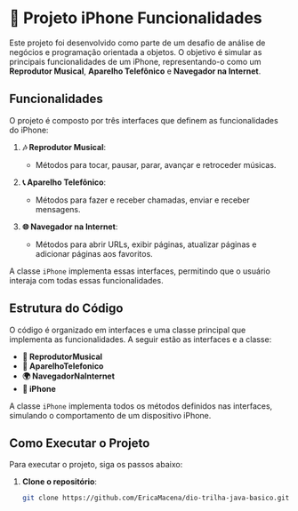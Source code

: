 # 📱 Projeto iPhone Funcionalidades

Este projeto foi desenvolvido como parte de um desafio de análise de negócios e programação orientada a objetos. O objetivo é simular as principais funcionalidades de um iPhone, representando-o como um **Reprodutor Musical**, **Aparelho Telefônico** e **Navegador na Internet**.

## Funcionalidades

O projeto é composto por três interfaces que definem as funcionalidades do iPhone:

1. **🎶 Reprodutor Musical**:
   - Métodos para tocar, pausar, parar, avançar e retroceder músicas.
   
2. **📞 Aparelho Telefônico**:
   - Métodos para fazer e receber chamadas, enviar e receber mensagens.

3. **🌐 Navegador na Internet**:
   - Métodos para abrir URLs, exibir páginas, atualizar páginas e adicionar páginas aos favoritos.

A classe `iPhone` implementa essas interfaces, permitindo que o usuário interaja com todas essas funcionalidades.

## Estrutura do Código

O código é organizado em interfaces e uma classe principal que implementa as funcionalidades. A seguir estão as interfaces e a classe:

- **🎵 ReprodutorMusical**
- **📱 AparelhoTelefonico**
- **🌍 NavegadorNaInternet**
- **📲 iPhone**

A classe `iPhone` implementa todos os métodos definidos nas interfaces, simulando o comportamento de um dispositivo iPhone.

## Como Executar o Projeto

Para executar o projeto, siga os passos abaixo:

1. **Clone o repositório**:
   ```bash
   git clone https://github.com/EricaMacena/dio-trilha-java-basico.git
